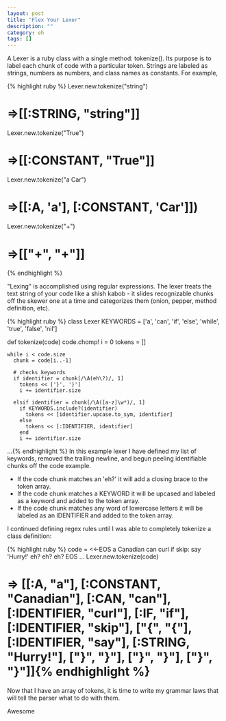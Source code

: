 ```yaml
---
layout: post
title: "Flex Your Lexer"
description: ""
category: eh
tags: []
---
```


A Lexer is a ruby class with a single method: tokenize(). Its purpose is to label each chunk of code with a particular token. Strings are labeled as strings, numbers as numbers, and class names as constants. For example,

{% highlight ruby %}
Lexer.new.tokenize("string")
# =>[[:STRING, "string"]]
Lexer.new.tokenize("True")
# =>[[:CONSTANT, "True"]]
Lexer.new.tokenize("a Car")
# =>[[:A, 'a'], [:CONSTANT, 'Car']])
Lexer.new.tokenize("+")
# =>[["+", "+"]]
{% endhighlight %}

"Lexing" is accomplished using regular expressions. The lexer treats the text string of your code like a shish kabob - it slides recognizable chunks off the skewer one at a time and categorizes them (onion, pepper, method definition, etc).

{% highlight ruby %}
class Lexer
  KEYWORDS = ['a', 'can', 'if', 'else', 'while', 'true', 'false', 'nil']

  def tokenize(code)
    code.chomp!
    i = 0
    tokens = []

    while i < code.size
      chunk = code[i..-1]

      # checks keywords
      if identifier = chunk[/\A(eh\?)/, 1]
        tokens << ['}', '}']
        i += identifier.size

      elsif identifier = chunk[/\A([a-z]\w*)/, 1]
        if KEYWORDS.include?(identifier)
          tokens << [identifier.upcase.to_sym, identifier]
        else
          tokens << [:IDENTIFIER, identifier]
        end
        i += identifier.size
...{% endhighlight %}
In this example lexer I have defined my list of keywords, removed the trailing newline, and begun peeling identifiable chunks off the code example.
* If the code chunk matches an 'eh?' it will add a closing brace to the token array.
* If the code chunk matches a KEYWORD it will be upcased and labeled as a keyword and added to the token array.
* If the code chunk matches any word of lowercase letters it will be labeled as an IDENTIFIER and added to the token array.

I continued defining regex rules until I was able to completely tokenize a class definition:

{% highlight ruby %}
code = <<-EOS
a Canadian
  can curl
    if skip:
      say 'Hurry!'
    eh?
  eh?
eh?
EOS
...
Lexer.new.tokenize(code)
# => [[:A, "a"], [:CONSTANT, "Canadian"], [:CAN, "can"], [:IDENTIFIER, "curl"], [:IF, "if"], [:IDENTIFIER, "skip"], ["{", "{"], [:IDENTIFIER, "say"], [:STRING, "Hurry!"], ["}", "}"], ["}", "}"], ["}", "}"]]{% endhighlight %}

Now that I have an array of tokens, it is time to write my grammar laws that will tell the parser what to do with them.

Awesome
